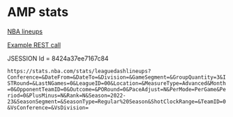 # AMP stats

[NBA lineups](https://www.nba.com/stats/lineups/advanced?slug=advanced&Season=2022-23)

[Example REST call](
https://stats.nba.com/stats/leaguedashlineups?Conference=&DateFrom=&DateTo=&Division=&GameSegment=&GroupQuantity=3&ISTRound=&LastNGames=0&LeagueID=00&Location=&MeasureType=Advanced&Month=0&OpponentTeamID=0&Outcome=&PORound=0&PaceAdjust=N&PerMode=PerGame&Period=0&PlusMinus=N&Rank=N&Season=2022-23&SeasonSegment=&SeasonType=Regular%20Season&ShotClockRange=&TeamID=0&VsConference=&VsDivision=)

JSESSION Id = 8424a37ee7167c84

`https://stats.nba.com/stats/leaguedashlineups?Conference=&DateFrom=&DateTo=&Division=&GameSegment=&GroupQuantity=3&ISTRound=&LastNGames=0&LeagueID=00&Location=&MeasureType=Advanced&Month=0&OpponentTeamID=0&Outcome=&PORound=0&PaceAdjust=N&PerMode=PerGame&Period=0&PlusMinus=N&Rank=N&Season=2022-23&SeasonSegment=&SeasonType=Regular%20Season&ShotClockRange=&TeamID=0&VsConference=&VsDivision=`
